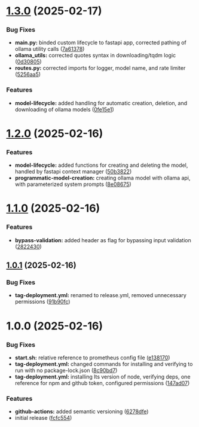 # [1.3.0](https://github.com/ofresia01/ollama-fastapi-rs/compare/v1.2.0...v1.3.0) (2025-02-17)


### Bug Fixes

* **main.py:** binded custom lifecycle to fastapi app, corrected pathing of ollama utility calls ([7a61378](https://github.com/ofresia01/ollama-fastapi-rs/commit/7a61378bcf868842e2e0108ba56df49803d8013e))
* **ollama_utils:** corrected quotes syntax in downloading/tqdm logic ([0d30805](https://github.com/ofresia01/ollama-fastapi-rs/commit/0d308054ddd4f385d7d486d9f3b063283bc43c70))
* **routes.py:** corrected imports for logger, model name, and rate limiter ([5256aa5](https://github.com/ofresia01/ollama-fastapi-rs/commit/5256aa5876de657fddbf391b68b87a1bfc41c679))


### Features

* **model-lifecycle:** added handling for automatic creation, deletion, and downloading of ollama models ([0fe15e1](https://github.com/ofresia01/ollama-fastapi-rs/commit/0fe15e138c409db5b7639775628e02ccd2cc8759))

# [1.2.0](https://github.com/ofresia01/ollama-fastapi-rs/compare/v1.1.0...v1.2.0) (2025-02-16)


### Features

* **model-lifecycle:** added functions for creating and deleting the model, handled by fastapi context manager ([50b3822](https://github.com/ofresia01/ollama-fastapi-rs/commit/50b38221403b5d339afc50b1388ea6d26be94d8b))
* **programmatic-model-creation:** creating ollama model with ollama api, with parameterized system prompts ([8e08675](https://github.com/ofresia01/ollama-fastapi-rs/commit/8e08675d7eaa756fa134e8a700ea225d58463a70))

# [1.1.0](https://github.com/ofresia01/ollama-fastapi-rs/compare/v1.0.1...v1.1.0) (2025-02-16)


### Features

* **bypass-validation:** added header as flag for bypassing input validation ([2822430](https://github.com/ofresia01/ollama-fastapi-rs/commit/28224304ba42bb49739401b6a35b426c2074e798))

## [1.0.1](https://github.com/ofresia01/ollama-fastapi-rs/compare/v1.0.0...v1.0.1) (2025-02-16)


### Bug Fixes

* **tag-deployment.yml:** renamed to release.yml, removed unnecessary permissions ([91b90fc](https://github.com/ofresia01/ollama-fastapi-rs/commit/91b90fc20f97e9ced5f42877ad837d94e7f4f8f6))

# 1.0.0 (2025-02-16)


### Bug Fixes

* **start.sh:** relative reference to prometheus config file ([e138170](https://github.com/ofresia01/ollama-fastapi-rs/commit/e13817078ed0757856315108abc228bae8e5271a))
* **tag-deployment.yml:** changed commands for installing and verifying to run with no package-lock.json ([8c90bd7](https://github.com/ofresia01/ollama-fastapi-rs/commit/8c90bd7ddf418806512abd7a840ad4fcde418913))
* **tag-deployment.yml:** installing lts version of node, verifying deps, one reference for npm and github token, configured permissions ([147ad07](https://github.com/ofresia01/ollama-fastapi-rs/commit/147ad07054ee755533f3b6ed8b49cbd5c60162dd))


### Features

* **github-actions:** added semantic versioning ([6278dfe](https://github.com/ofresia01/ollama-fastapi-rs/commit/6278dfe3831a81725daaabe95b961ab572ffd852))
* initial release ([fcfc554](https://github.com/ofresia01/ollama-fastapi-rs/commit/fcfc554beba08bf7972963ef362ef9fadbcb88db))
